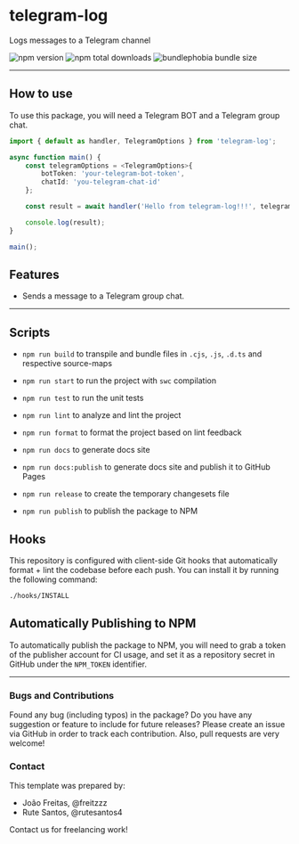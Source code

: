 # telegram-log

Logs messages to a Telegram channel

![npm version](https://badgen.net/npm/v/@web-pacotes/telegram-log) ![npm total downloads](https://badgen.net/npm/dt/@web-pacotes/telegram-log) ![bundlephobia bundle size](https://badgen.net/bundlephobia/min/@web-pacotes/telegram-log)

---

## How to use

To use this package, you will need a Telegram BOT and a Telegram group chat.

```typescript
import { default as handler, TelegramOptions } from 'telegram-log';

async function main() {
	const telegramOptions = <TelegramOptions>{
		botToken: 'your-telegram-bot-token',
		chatId: 'you-telegram-chat-id'
	};

	const result = await handler('Hello from telegram-log!!!', telegramOptions);

	console.log(result);
}

main();
```

## Features

- Sends a message to a Telegram group chat.

---

## Scripts

- `npm run build` to transpile and bundle files in `.cjs`, `.js`, `.d.ts` and respective source-maps
- `npm run start` to run the project with `swc` compilation

- `npm run test` to run the unit tests
- `npm run lint` to analyze and lint the project
- `npm run format` to format the project based on lint feedback
- `npm run docs` to generate docs site
- `npm run docs:publish` to generate docs site and publish it to GitHub Pages

- `npm run release` to create the temporary changesets file
- `npm run publish` to publish the package to NPM

## Hooks

This repository is configured with client-side Git hooks that automatically format + lint the codebase before each push. You can install it by running the following command:

```bash
./hooks/INSTALL
```

## Automatically Publishing to NPM

To automatically publish the package to NPM, you will need to grab a token of the publisher account for CI usage, and set it as a repository secret in GitHub under the `NPM_TOKEN` identifier.

---

### Bugs and Contributions

Found any bug (including typos) in the package? Do you have any suggestion
or feature to include for future releases? Please create an issue via
GitHub in order to track each contribution. Also, pull requests are very
welcome!

### Contact

This template was prepared by:

- João Freitas, @freitzzz
- Rute Santos, @rutesantos4

Contact us for freelancing work!
